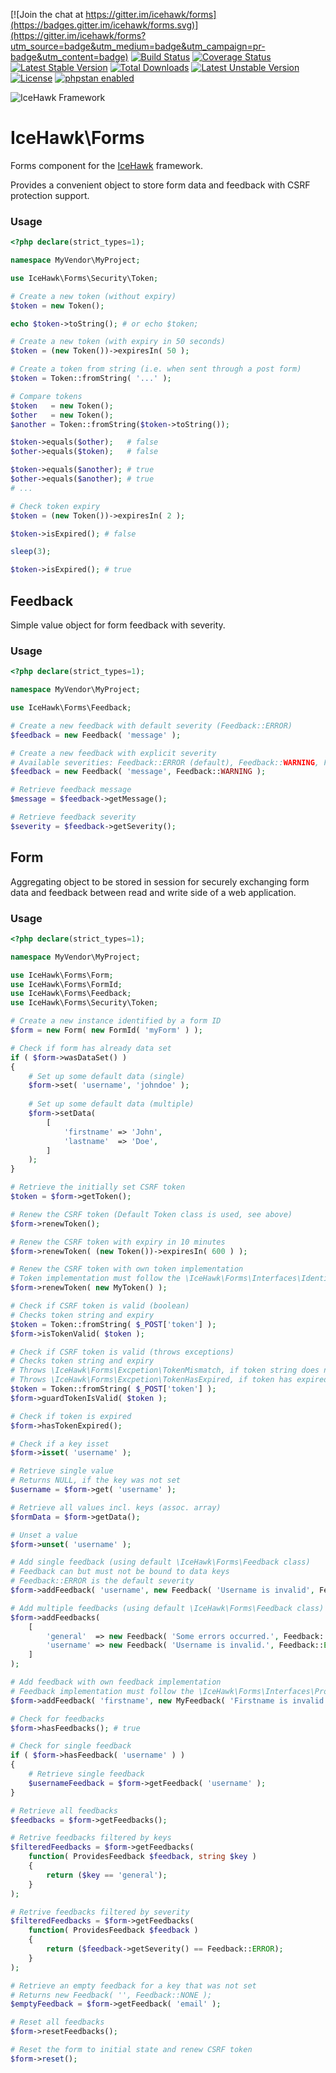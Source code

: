 [![Join the chat at https://gitter.im/icehawk/forms](https://badges.gitter.im/icehawk/forms.svg)](https://gitter.im/icehawk/forms?utm_source=badge&utm_medium=badge&utm_campaign=pr-badge&utm_content=badge)
[![Build Status](https://travis-ci.org/icehawk/forms.svg?branch=master)](https://travis-ci.org/icehawk/forms)
[![Coverage Status](https://coveralls.io/repos/github/icehawk/forms/badge.svg?branch=master)](https://coveralls.io/github/icehawk/forms?branch=master)
[![Latest Stable Version](https://poser.pugx.org/icehawk/forms/v/stable)](https://packagist.org/packages/icehawk/forms) 
[![Total Downloads](https://poser.pugx.org/icehawk/forms/downloads)](https://packagist.org/packages/icehawk/forms) 
[![Latest Unstable Version](https://poser.pugx.org/icehawk/forms/v/unstable)](https://packagist.org/packages/icehawk/forms) 
[![License](https://poser.pugx.org/icehawk/forms/license)](https://packagist.org/packages/icehawk/forms)
[![phpstan enabled](https://img.shields.io/badge/phpstan-enabled-green.svg)](https://github.com/phpstan/phpstan)

![IceHawk Framework](https://icehawk.github.io/images/Logo-Flying-Tail-White.png)

# IceHawk\Forms

Forms component for the [IceHawk](https://github.com/icehawk/icehawk) framework.

Provides a convenient object to store form data and feedback with CSRF protection support.

### Usage

```php
<?php declare(strict_types=1);

namespace MyVendor\MyProject;

use IceHawk\Forms\Security\Token;

# Create a new token (without expiry)
$token = new Token();

echo $token->toString(); # or echo $token;

# Create a new token (with expiry in 50 seconds)
$token = (new Token())->expiresIn( 50 );

# Create a token from string (i.e. when sent through a post form)
$token = Token::fromString( '...' );

# Compare tokens
$token   = new Token();
$other   = new Token();
$another = Token::fromString($token->toString());

$token->equals($other);   # false
$other->equals($token);   # false

$token->equals($another); # true
$other->equals($another); # true
# ...

# Check token expiry
$token = (new Token())->expiresIn( 2 );

$token->isExpired(); # false

sleep(3);

$token->isExpired(); # true
```

## Feedback

Simple value object for form feedback with severity.

### Usage

```php
<?php declare(strict_types=1);

namespace MyVendor\MyProject;

use IceHawk\Forms\Feedback;

# Create a new feedback with default severity (Feedback::ERROR)
$feedback = new Feedback( 'message' );

# Create a new feedback with explicit severity
# Available severities: Feedback::ERROR (default), Feedback::WARNING, Feedback::NOTICE, Feedback::SUCCESS, Feedback::NONE 
$feedback = new Feedback( 'message', Feedback::WARNING );

# Retrieve feedback message
$message = $feedback->getMessage();

# Retrieve feedback severity
$severity = $feedback->getSeverity();
```

## Form

Aggregating object to be stored in session for securely exchanging form data and feedback between read and write side of a web application.  

### Usage

```php
<?php declare(strict_types=1);

namespace MyVendor\MyProject;

use IceHawk\Forms\Form;
use IceHawk\Forms\FormId;
use IceHawk\Forms\Feedback;
use IceHawk\Forms\Security\Token;

# Create a new instance identified by a form ID
$form = new Form( new FormId( 'myForm' ) );

# Check if form has already data set
if ( $form->wasDataSet() )
{
    # Set up some default data (single)
    $form->set( 'username', 'johndoe' );
    
    # Set up some default data (multiple)
    $form->setData(
        [
            'firstname' => 'John',
            'lastname'  => 'Doe',
        ]
    );
}

# Retrieve the initially set CSRF token
$token = $form->getToken();

# Renew the CSRF token (Default Token class is used, see above)
$form->renewToken();

# Renew the CSRF token with expiry in 10 minutes
$form->renewToken( (new Token())->expiresIn( 600 ) );

# Renew the CSRF token with own token implementation
# Token implementation must follow the \IceHawk\Forms\Interfaces\IdentifiesFormRequestSource interface
$form->renewToken( new MyToken() );

# Check if CSRF token is valid (boolean)
# Checks token string and expiry
$token = Token::fromString( $_POST['token'] );
$form->isTokenValid( $token );

# Check if CSRF token is valid (throws exceptions)
# Checks token string and expiry
# Throws \IceHawk\Forms\Excpetion\TokenMismatch, if token string does not match
# Throws \IceHawk\Forms\Excpetion\TokenHasExpired, if token has expired
$token = Token::fromString( $_POST['token'] );
$form->guardTokenIsValid( $token );

# Check if token is expired
$form->hasTokenExpired();

# Check if a key isset
$form->isset( 'username' );

# Retrieve single value
# Returns NULL, if the key was not set
$username = $form->get( 'username' );

# Retrieve all values incl. keys (assoc. array)
$formData = $form->getData();

# Unset a value
$form->unset( 'username' );

# Add single feedback (using default \IceHawk\Forms\Feedback class)
# Feedback can but must not be bound to data keys
# Feedback::ERROR is the default severity
$form->addFeedback( 'username', new Feedback( 'Username is invalid', Feedback::ERROR );

# Add multiple feedbacks (using default \IceHawk\Forms\Feedback class)
$form->addFeedbacks(
    [
        'general'  => new Feedback( 'Some errors occurred.', Feedback::WARNING ),
        'username' => new Feedback( 'Username is invalid.', Feedback::ERROR ),
    ]
);

# Add feedback with own feedback implementation
# Feedback implementation must follow the \IceHawk\Forms\Interfaces\ProvidesFeedback interface
$form->addFeedback( 'firstname', new MyFeedback( 'Firstname is invalid.' ) );

# Check for feedbacks
$form->hasFeedbacks(); # true

# Check for single feedback
if ( $form->hasFeedback( 'username' ) )
{
    # Retrieve single feedback
    $usernameFeedback = $form->getFeedback( 'username' );
}

# Retrieve all feedbacks
$feedbacks = $form->getFeedbacks();

# Retrive feedbacks filtered by keys
$filteredFeedbacks = $form->getFeedbacks(
    function( ProvidesFeedback $feedback, string $key )
    {
        return ($key == 'general');  
    }
);

# Retrive feedbacks filtered by severity
$filteredFeedbacks = $form->getFeedbacks(
    function( ProvidesFeedback $feedback )
    {
        return ($feedback->getSeverity() == Feedback::ERROR);
    }
);

# Retrieve an empty feedback for a key that was not set
# Returns new Feedback( '', Feedback::NONE );
$emptyFeedback = $form->getFeedback( 'email' );

# Reset all feedbacks
$form->resetFeedbacks();

# Reset the form to initial state and renew CSRF token
$form->reset();
```
